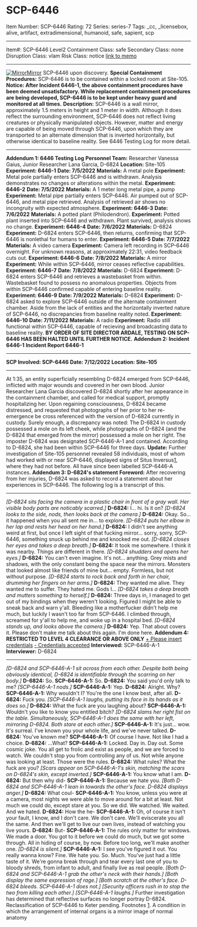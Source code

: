 # SCP-6446
Item Number: SCP-6446
Rating: 72
Series: series-7
Tags: _cc, _licensebox, alive, artifact, extradimensional, humanoid, safe, sapient, scp

---

Item#: SCP-6446
Level2
Containment Class:
safe
Secondary Class:
none
Disruption Class:
vlam
Risk Class:
notice
[link to memo](/classification-committee-memo)  

* * *
[![MirrorMirror](https://scp-wiki.wdfiles.com/local--resized-images/scp-6446/MirrorMirror/medium.jpg)](https://scp-wiki.wdfiles.com/local--files/scp-6446/MirrorMirror)
SCP-6446 upon discovery.
**Special Containment Procedures:** SCP-6446 is to be contained within a locked room at Site-105.
**Notice: After Incident 6446-1, the above containment procedures have been deemed unsatisfactory. While replacement containment procedures are being developed, SCP-6446 is to be kept under heavy guard and monitored at all times.**
**Description:** SCP-6446 is a wall mirror, approximately 1.5 meters in height and 1 meter in width. Although it does reflect the surrounding environment, SCP-6446 does not reflect living creatures or physically manipulated objects. However, matter and energy are capable of being moved through SCP-6446, upon which they are transported to an alternate dimension that is inverted horizontally, but otherwise identical to baseline reality. See 6446 Testing Log for more detail.
* * *
**Addendum 1: 6446 Testing Log**
**Personnel Team:** Researcher Vanessa Gaius, Junior Researcher Lana Garcia, D-6824
**Location:** Site-105
**Experiment: 6446-1**
**Date: 7/5/2022**
**Materials:** A metal pole
**Experiment:** Metal pole partially enters SCP-6446 and is withdrawn. Analysis demonstrates no changes or alterations within the metal.
**Experiment: 6446-2**
**Date: 7/5/2022**
**Materials:** A 1 meter long metal pipe, a pump
**Experiment:** Metal pipe partially enters SCP-6446. Air pumped out of SCP-6446, and metal pipe retrieved. Analysis of retrieved air shows no incongruity with expected atmosphere.
**Experiment: 6446-3**
**Date: 7/6/2022**
**Materials:** A potted plant (Philodendron).
**Experiment:** Potted plant inserted into SCP-6446 and withdrawn. Plant survived, analysis shows no change.
**Experiment: 6446-4**
**Date: 7/6/2022**
**Materials:** D-6824
**Experiment:** D-6824 enters SCP-6446, then returns, confirming that SCP-6446 is nonlethal for humans to enter.
**Experiment: 6446-5**
**Date: 7/7/2022**
**Materials:** A video camera
**Experiment:** Camera left recording in SCP-6446 overnight. For unknown reasons, at approximately 22:31, video feedback cuts out.
**Experiment: 6446-6**
**Date: 7/8/2022**
**Materials:** A mirror
**Experiment:** While within SCP-6446, mirror ceases reflective capabilities.
**Experiment: 6446-7**
**Date: 7/8/2022**
**Materials:** D-6824
**Experiment:** D-6824 enters SCP-6446 and retrieves a wastebasket from within. Wastebasket found to possess no anomalous properties. Objects from within SCP-6446 confirmed capable of entering baseline reality.
**Experiment: 6446-9**
**Date: 7/9/2022**
**Materials:** D-6824
**Experiment:** D-6824 asked to explore SCP-6446 outside of the alternate containment chamber. Aside from the lack of entities and the horizontally inverted nature of SCP-6446, no discrepancies from baseline reality noted.
**Experiment: 6446-10**
**Date: 7/11/2022**
**Materials:** A radio
**Experiment:** Radio still functional within SCP-6446, capable of recieving and broadcasting data to baseline reality.
**BY ORDER OF SITE DIRECTOR ARDALE, TESTING ON SCP-6446 HAS BEEN HALTED UNTIL FURTHER NOTICE.**
**Addendum 2: Incident 6446-1**
**Incident Report 6446-1**
* * *
**SCP Involved: SCP-6446**
**Date: 7/12/2022**
**Location: Site-105**
* * *
At 1:35, an entity superficially resembling D-6824 emerged from SCP-6446, inflicted with major wounds and covered in her own blood. Junior Researcher Lana Garcia discovered D-6824 shortly after her appearance in the containment chamber, and called for medical support, promptly hospitalizing her. Upon regaining consciousness, D-6824 became distressed, and requested that photographs of her prior to her re-emergence be cross referenced with the version of D-6824 currently in custody. Surely enough, a discrepancy was noted: The D-6824 in custody possessed a mole on its left cheek, while photographs of D-6824 (and the D-6824 that emerged from the mirror) possessed a mole on her right. The imposter D-6824 was designated SCP-6446-A-1 and contained. According to D-6824, she had been within SCP-6446 for three days.
**Update:** Further investigation of Site-105 personnel revealed 58 individuals, most of whom had worked with or near SCP-6446, displayed signs of Situs Inversus[1](javascript:;), where they had not before. All have since been labelled SCP-6446-A instances.
**Addendum 3: D-6824's statement**
**Foreword:** After recovering from her injuries, D-6824 was asked to record a statement about her experiences in SCP-6446. The following log is a transcript of this.
* * *
_[D-6824 sits facing the camera in a plastic chair in front of a gray wall. Her visible body parts are noticably scarred.]_
**D-6824:** I… hi. Is it on?
_[D-6824 looks to the side, nods, then looks back at the camera.]_
**D-6824:** Okay. So… it happened when you all sent me in… to explore.
_[D-6824 puts her elbow in her lap and rests her head on her hand.]_
**D-6824:** I didn't see anything weird at first, but once I left sight of that fucking mirror… sorry, sorry, SCP-6446, something snuck up behind me and knocked me out.
_[D-6824 closes her eyes and takes a deep breath.]_
**D-6824:** It took me somewhere. I think it was nearby. Things are different in there.
_[D-6824 shudders and opens her eyes.]_
**D-6824:** You can't even imagine. It's not… anything. Grey mists and shadows, with the only constant being the space near the mirrors. Monsters that looked almost like friends of mine but… empty. Formless, but not without purpose.
_[D-6824 starts to rock back and forth in her chair, drumming her fingers on her arms.]_
**D-6824:** They wanted me alive. They wanted me to suffer. They hated me. Gods I…
_[D-6824 takes a deep breath and mutters something to herself.]_
**D-6824:** Three days in, I managed to get out of my bindings when they weren't looking. Figured I might be able to sneak back and warn y'all. Bleeding like a motherfucker didn't help me much, but luckily I wasn't too far from SCP-6446. I climbed through, screamed for y'all to help me, and woke up in a hospital bed.
_[D-6824 stands up, and looks above the camera.]_
**D-6824:** Yep. That about covers it. Please don't make me talk about this again. I'm done here.
**Addendum 4: RESTRICTED TO LEVEL 4 CLEARANCE OR ABOVE ONLY**
[\+ Please insert credentials](javascript:;)
[\- Credentials accepted](javascript:;)
**Interviewed:** SCP-6446-A-1
**Interviewer:** D-6824
* * *
_[D-6824 and SCP-6446-A-1 sit across from each other. Despite both being obviously identical, D-6824 is identifiable through the scarring on her body.]_
**D-6824:** So.
**SCP-6446-A-1:** So.
**D-6824:** You said you'd only talk to me?
_[SCP-6446-A-1 nods.]_
**SCP-6446-A-1:** Yep.
**D-6824:** Alright. Why?
**SCP-6446-A-1:** Why wouldn't I? You're the one I know best, after all.
**D-6824:** Fuck you.
_[SCP-6446-A-1 laughs, putting its face in its hands as it does so.]_
**D-6824:** What the fuck are you laughing about?
**SCP-6446-A-1:** Wouldn't you like to know you entitled bitch?
_[D-6824 slams her right fist on the table. Simultaneously, SCP-6446-A-1 does the same with her left, mirroring D-6824. Both stare at each other.]_
**SCP-6446-A-1:** It's just… wow. It's surreal. I've known you your whole life, and we've never talked.
**D-6824:** You've known me?
**SCP-6446-A-1:** Of course I have. Not like I had a choice.
**D-6824:** …What?
**SCP-6446-A-1:** Locked. Day in. Day out. Some cosmic joke. You all get to frolic and exist as people, and we are forced to watch. We couldn't stop you from controlling any of us. Not while anyone was looking at least. Those were the rules.
**D-6824:** What rules? What the fuck are you?
_[Scars appear on SCP-6446-A-1's skin, matching the scars on D-6824's skin, except inverted.]_
**SCP-6446-A-1:** You know what I am.
**D-6824:** But then why did-
**SCP-6446-A-1:** Because we hate you.
_[Both D-6824 and SCP-6446-A-1 lean in towards the other's face. D-6824 displays anger.]_
**D-6824:** What coul-
**SCP-6446-A-1:** You know, unless you were at a camera, most nights we were able to move around for a bit at least. Not much we could do, except stare at you. So we did. We watched. We waited. And we hated.
**D-6824:** How the he-
**SCP-6446-A-1:** Oh, of course it isn't your fault, I know, and I don't care. We don't care. We'll eviscerate you all the same. And then we'll get to live our own lives, instead of watching you live yours.
**D-6824:** But-
**SCP-6446-A-1:** The rules only matter for windows. We made a door. You got to it before we could do much, but we got some through. All in hiding of course, by now. Before too long, we'll make another one.
_[D-6824 is silent.]_
**SCP-6446-A-1:** I see you've figured it out. You really wanna know? Fine. We hate you. So. Much. You've just had a little taste of it. We're gonna break through and tear every last one of you to bloody shreds, from infant to adult, and finally live as real people.
_[Both D-6824 and SCP-6446-A-1 grab the other's neck with their hands.]_
_[Both display the same expression of rage.]_
_[Both scratch at the other's face. D-6824 bleeds. SCP-6446-A-1 does not.]_
_[Security officers rush in to stop the two from killing each other.]_
_[SCP-6446-A-1 laughs.]_
Further investigation has determined that reflective surfaces no longer portray D-6824. Reclassification of SCP-6446 to Keter pending.
Footnotes
[1](javascript:;). A condition in which the arrangement of internal organs is a mirror image of normal anatomy